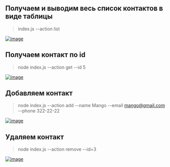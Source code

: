 ## Получаем и выводим весь список контактов в виде таблицы
>index.js --action list
>
<a href="https://ibb.co/ygCGP2X"><img src="https://i.ibb.co/P1y3jkN/image.png" alt="image" border="0"></a>

## Получаем контакт по id
>node index.js --action get --id 5
>
<a href="https://ibb.co/SKtfSmF"><img src="https://i.ibb.co/19rzcXF/image.png" alt="image" border="0"></a>

## Добавляем контакт
>node index.js --action add --name Mango --email mango@gmail.com --phone 322-22-22
>
<a href="https://ibb.co/MMGHm1G"><img src="https://i.ibb.co/Fg01FY0/image.png" alt="image" border="0"></a>

## Удаляем контакт
>node index.js --action remove --id=3
>
<a href="https://ibb.co/1dGjJxZ"><img src="https://i.ibb.co/F04Cqt6/image.png" alt="image" border="0"></a>
